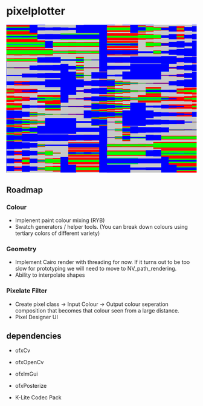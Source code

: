 # pixelplotter

![Screenshot of emptyExample](emptyExample.png)

## Roadmap

### Colour

  - Implenent paint colour mixing (RYB)
  - Swatch generators / helper tools. (You can break down colours using tertiary colors of different variety)

### Geometry

  - Implement Cairo render with threading for now. If it turns out to be too slow for prototyping we will need to move to NV_path_rendering.
  - Ability to interpolate shapes

### Pixelate Filter

  - Create pixel class 
      -> Input Colour 
      -> Output colour seperation composition that becomes that colour seen from a large distance.
  - Pixel Designer UI


## dependencies

- ofxCv
- ofxOpenCv
- ofxImGui
- ofxPosterize

- K-Lite Codec Pack
